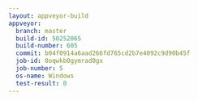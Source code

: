 ```yaml
---
layout: appveyor-build
appveyor:
  branch: master
  build-id: 50252065
  build-number: 605
  commit: b04f0914a6aad266fd765cd2b7e4092c9d90b45f
  job-id: 0oqwkb0gymrad0gx
  job-number: 5
  os-name: Windows
  test-result: 0
---
```

